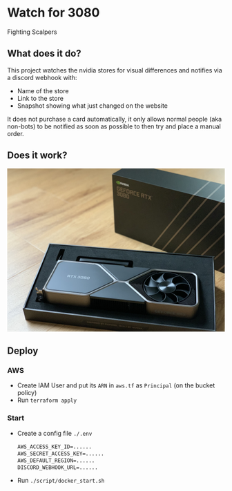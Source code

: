 # Watch for 3080

Fighting Scalpers

## What does it do?

This project watches the nvidia stores for visual differences and notifies via a discord webhook with:

- Name of the store
- Link to the store
- Snapshot showing what just changed on the website

It does not purchase a card automatically, it only allows normal people (aka non-bots) to be notified as soon as possible to then try and place a manual order.

## Does it work?

![Nvidia 3080](https://github.com/FlorianKempenich/WatchingFor3080/raw/master/3080.jpeg)

## Deploy

### AWS

- Create IAM User and put its `ARN` in `aws.tf` as `Principal` (on the bucket policy)
- Run `terraform apply`

### Start

- Create a config file `./.env`

  ```shell
  AWS_ACCESS_KEY_ID=......
  AWS_SECRET_ACCESS_KEY=......
  AWS_DEFAULT_REGION=......
  DISCORD_WEBHOOK_URL=......
  ```

- Run `./script/docker_start.sh`
